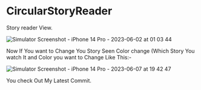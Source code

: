 # CircularStoryReader
Story reader View.

![Simulator Screenshot - iPhone 14 Pro - 2023-06-02 at 01 03 44](https://github.com/AkshaySharma2230/CircularStoryReader/assets/44269416/608e3964-88c8-43c7-996a-343d98327c38)

Now If You want to Change You Story Seen Color change (Which Story You watch It and Color you want to Change Like This:-

![Simulator Screenshot - iPhone 14 Pro - 2023-06-07 at 19 42 47](https://github.com/AkshaySharma2230/CircularStoryReader/assets/44269416/6ae43438-6346-4b4c-8743-62825f131154)

You check Out My Latest Commit. 
